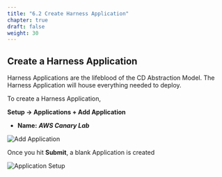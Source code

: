 ```yaml
---
title: "6.2 Create Harness Application"
chapter: true
draft: false
weight: 30
---
```


## Create a Harness Application

Harness Applications are the lifeblood of the CD Abstraction Model. The Harness Application will house everything needed to deploy. 

To create a Harness Application, 

**Setup -> Applications + Add Application** 

* **Name:** ***AWS Canary Lab***

![Add Application](/images/application.png)

Once you hit **Submit**, a blank Application is created 

![Application Setup](/images/application_setup.png)
